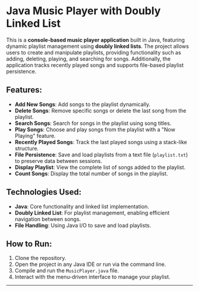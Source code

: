
# Java Music Player with Doubly Linked List

This is a **console-based music player application** built in Java, featuring dynamic playlist management using **doubly linked lists**. The project allows users to create and manipulate playlists, providing functionality such as adding, deleting, playing, and searching for songs. Additionally, the application tracks recently played songs and supports file-based playlist persistence.

## Features:
- **Add New Songs**: Add songs to the playlist dynamically.
- **Delete Songs**: Remove specific songs or delete the last song from the playlist.
- **Search Songs**: Search for songs in the playlist using song titles.
- **Play Songs**: Choose and play songs from the playlist with a "Now Playing" feature.
- **Recently Played Songs**: Track the last played songs using a stack-like structure.
- **File Persistence**: Save and load playlists from a text file (`playlist.txt`) to preserve data between sessions.
- **Display Playlist**: View the complete list of songs added to the playlist.
- **Count Songs**: Display the total number of songs in the playlist.

## Technologies Used:
- **Java**: Core functionality and linked list implementation.
- **Doubly Linked List**: For playlist management, enabling efficient navigation between songs.
- **File Handling**: Using Java I/O to save and load playlists.

## How to Run:
1. Clone the repository.
2. Open the project in any Java IDE or run via the command line.
3. Compile and run the `MusicPlayer.java` file.
4. Interact with the menu-driven interface to manage your playlist.

---

